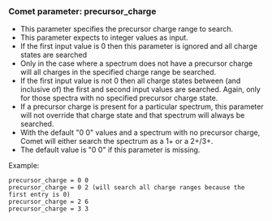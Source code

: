 ### Comet parameter: precursor_charge

- This parameter specifies the precursor charge range to search.
- This parameter expects to integer values as input.
- If the first input value is 0 then this parameter is ignored and all charge
states are searched
- Only in the case where a spectrum does not have a precursor charge will all charges
in the specified charge range be searched.
- If the first input value is not 0 then all charge states between (and inclusive of)
the first and second input values are searched.  Again, only for those spectra with no
specified precursor charge state.
- If a precursor charge is present for a particular spectrum, this parameter will
not override that charge state and that spectrum will always be searched.
- With the default "0 0" values and a spectrum with no precursor charge, Comet will
either search the spectrum as a 1+ or a 2+/3+.
- The default value is "0 0" if this parameter is missing.

Example:
```
precursor_charge = 0 0
precursor_charge = 0 2 (will search all charge ranges because the first entry is 0)
precursor_charge = 2 6
precursor_charge = 3 3
```
